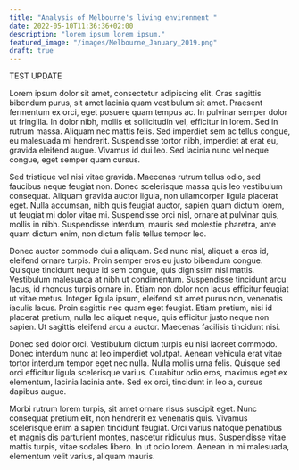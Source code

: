 ```yaml
---
title: "Analysis of Melbourne's living environment "
date: 2022-05-10T11:36:36+02:00
description: "lorem ipsum lorem ipsum."
featured_image: "/images/Melbourne_January_2019.png"
draft: true
---
```


TEST UPDATE

Lorem ipsum dolor sit amet, consectetur adipiscing elit. Cras sagittis bibendum purus, sit amet lacinia quam vestibulum sit amet. Praesent fermentum ex orci, eget posuere quam tempus ac. In pulvinar semper dolor ut fringilla. In dolor nibh, mollis et sollicitudin vel, efficitur in lorem. Sed in rutrum massa. Aliquam nec mattis felis. Sed imperdiet sem ac tellus congue, eu malesuada mi hendrerit. Suspendisse tortor nibh, imperdiet at erat eu, gravida eleifend augue. Vivamus id dui leo. Sed lacinia nunc vel neque congue, eget semper quam cursus.

Sed tristique vel nisi vitae gravida. Maecenas rutrum tellus odio, sed faucibus neque feugiat non. Donec scelerisque massa quis leo vestibulum consequat. Aliquam gravida auctor ligula, non ullamcorper ligula placerat eget. Nulla accumsan, nibh quis feugiat auctor, sapien quam dictum lorem, ut feugiat mi dolor vitae mi. Suspendisse orci nisl, ornare at pulvinar quis, mollis in nibh. Suspendisse interdum, mauris sed molestie pharetra, ante quam dictum enim, non dictum felis tellus tempor leo.

Donec auctor commodo dui a aliquam. Sed nunc nisl, aliquet a eros id, eleifend ornare turpis. Proin semper eros eu justo bibendum congue. Quisque tincidunt neque id sem congue, quis dignissim nisl mattis. Vestibulum malesuada at nibh ut condimentum. Suspendisse tincidunt arcu lacus, id rhoncus turpis ornare in. Etiam non dolor non lacus efficitur feugiat ut vitae metus. Integer ligula ipsum, eleifend sit amet purus non, venenatis iaculis lacus. Proin sagittis nec quam eget feugiat. Etiam pretium, nisi id placerat pretium, nulla leo aliquet neque, quis efficitur justo neque non sapien. Ut sagittis eleifend arcu a auctor. Maecenas facilisis tincidunt nisi.

Donec sed dolor orci. Vestibulum dictum turpis eu nisi laoreet commodo. Donec interdum nunc at leo imperdiet volutpat. Aenean vehicula erat vitae tortor interdum tempor eget nec nulla. Nulla mollis urna felis. Quisque sed orci efficitur ligula scelerisque varius. Curabitur odio eros, maximus eget ex elementum, lacinia lacinia ante. Sed ex orci, tincidunt in leo a, cursus dapibus augue.

Morbi rutrum lorem turpis, sit amet ornare risus suscipit eget. Nunc consequat pretium elit, non hendrerit ex venenatis quis. Vivamus scelerisque enim a sapien tincidunt feugiat. Orci varius natoque penatibus et magnis dis parturient montes, nascetur ridiculus mus. Suspendisse vitae mattis turpis, vitae sodales libero. In ut odio lorem. Aenean in mi malesuada, elementum velit varius, aliquam mauris.
